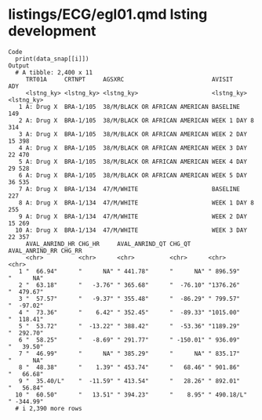 # listings/ECG/egl01.qmd lsting development

    Code
      print(data_snap[[i]])
    Output
      # A tibble: 2,400 x 11
         TRT01A     CRTNPT     AGSXRC                         AVISIT        ADY       
         <lstng_ky> <lstng_ky> <lstng_ky>                     <lstng_ky>    <lstng_ky>
       1 A: Drug X  BRA-1/105  38/M/BLACK OR AFRICAN AMERICAN BASELINE      149       
       2 A: Drug X  BRA-1/105  38/M/BLACK OR AFRICAN AMERICAN WEEK 1 DAY 8  314       
       3 A: Drug X  BRA-1/105  38/M/BLACK OR AFRICAN AMERICAN WEEK 2 DAY 15 398       
       4 A: Drug X  BRA-1/105  38/M/BLACK OR AFRICAN AMERICAN WEEK 3 DAY 22 470       
       5 A: Drug X  BRA-1/105  38/M/BLACK OR AFRICAN AMERICAN WEEK 4 DAY 29 528       
       6 A: Drug X  BRA-1/105  38/M/BLACK OR AFRICAN AMERICAN WEEK 5 DAY 36 535       
       7 A: Drug X  BRA-1/134  47/M/WHITE                     BASELINE      227       
       8 A: Drug X  BRA-1/134  47/M/WHITE                     WEEK 1 DAY 8  255       
       9 A: Drug X  BRA-1/134  47/M/WHITE                     WEEK 2 DAY 15 269       
      10 A: Drug X  BRA-1/134  47/M/WHITE                     WEEK 3 DAY 22 357       
         AVAL_ANRIND_HR CHG_HR     AVAL_ANRIND_QT CHG_QT     AVAL_ANRIND_RR CHG_RR    
         <chr>          <chr>      <chr>          <chr>      <chr>          <chr>     
       1 "  66.94"      "      NA" " 441.78"      "      NA" " 896.59"      "      NA"
       2 "  63.18"      "   -3.76" " 365.68"      "  -76.10" "1376.26"      "  479.67"
       3 "  57.57"      "   -9.37" " 355.48"      "  -86.29" " 799.57"      "  -97.02"
       4 "  73.36"      "    6.42" " 352.45"      "  -89.33" "1015.00"      "  118.41"
       5 "  53.72"      "  -13.22" " 388.42"      "  -53.36" "1189.29"      "  292.70"
       6 "  58.25"      "   -8.69" " 291.77"      " -150.01" " 936.09"      "   39.50"
       7 "  46.99"      "      NA" " 385.29"      "      NA" " 835.17"      "      NA"
       8 "  48.38"      "    1.39" " 453.74"      "   68.46" " 901.86"      "   66.68"
       9 "  35.40/L"    "  -11.59" " 413.54"      "   28.26" " 892.01"      "   56.84"
      10 "  60.50"      "   13.51" " 394.23"      "    8.95" " 490.18/L"    " -344.99"
      # i 2,390 more rows

